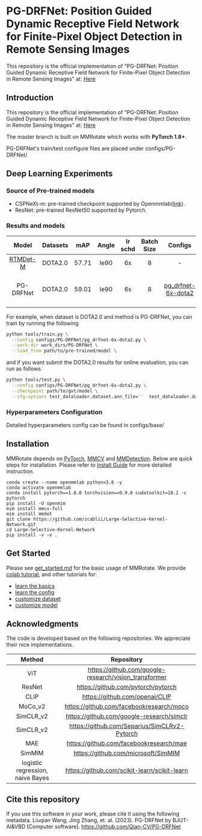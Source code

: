 # PG-DRFNet: Position Guided Dynamic Receptive Field Network for Finite-Pixel Object Detection in Remote Sensing Images

This repository is the official implementation of "PG-DRFNet: Position Guided Dynamic Receptive Field Network for Finite-Pixel Object Detection in Remote Sensing Images" at: [Here]()

## Introduction

This repository is the official implementation of "PG-DRFNet: Position Guided Dynamic Receptive Field Network for Finite-Pixel Object Detection in Remote Sensing Images" at: [Here]()

The master branch is built on MMRotate which works with **PyTorch 1.8+**.

PG-DRFNet's train/test configure files are placed under configs/PG-DRFNet/

## Deep Learning Experiments

### Source of Pre-trained models

* CSPNeXt-m: pre-trained checkpoint supported by Openmmlab([link](https://download.openmmlab.com/mmdetection/v3.0/rtmdet/cspnext_rsb_pretrain/cspnext-m_8xb256-rsb-a1-600e_in1k-ecb3bbd9.pth)).
* ResNet: pre-trained ResNet50 supported by Pytorch.

### Results and models

|                    Model                     | Datasets |  mAP  | Angle | lr schd | Batch Size |                           Configs                            |                           Download                           |
| :------------------------------------------: | -------- | :---: | :---: | :-----: | :--------: | :----------------------------------------------------------: | :----------------------------------------------------------: |
| [RTMDet-M](https://arxiv.org/abs/2212.07784) | DOTA2.0  | 57.71 | le90  |   6x    |     8      |                              -                               |                              -                               |
|                  PG-DRFNet                   | DOTA2.0  | 59.01 | le90  |   6x    |     8      | [pg_drfnet-6x-dota2](./configs/PG-DRFNet/DOTA2_0/pg_drfnet-6x-dota2.py) | [model](链接：https://pan.baidu.com/s/1r4XwtQtBs8DVgS3di8QSvA?pwd=yj0f <br/>提取码：yj0f) \| [log](./tools/work_dirs/PG-DRFNet/20231017_003441.log) |

For example, when dataset is DOTA2.0 and method is PG-DRFNet, you can train by running the following

```bash
python tools/train.py \
  --config configs/PG-DRFNet/pg_drfnet-6x-dota2.py \
  --work-dir work_dirs/PG-DRFNet \
  --load_from path/to/pre-trained/model \
```

and if you want submit the DOTA2.0 results for online evaluation, you can run  as follows

```bash
python tools/test.py \
  --config configs/PG-DRFNet/pg_drfnet-6x-dota2.py \
  --checkpoint path/to/gvt/model \
  --cfg-options test_dataloader.dataset.ann_file=''  test_dataloader.dataset.data_prefix.img_path=test/images/ test_evaluator.format_only=True test_evaluator.merge_patches=True test_evaluator.outfile_prefix='path/to/save_dir'
```

### Hyperparameters Configuration

Detailed hyperparameters config can be found in configs/base/

## Installation

MMRotate depends on [PyTorch](https://pytorch.org/), [MMCV](https://github.com/open-mmlab/mmcv) and [MMDetection](https://github.com/open-mmlab/mmdetection).
Below are quick steps for installation.
Please refer to [Install Guide](https://mmrotate.readthedocs.io/en/latest/install.html) for more detailed instruction.

```shell
conda create --name openmmlab python=3.8 -y
conda activate openmmlab
conda install pytorch==1.8.0 torchvision==0.9.0 cudatoolkit=10.2 -c pytorch
pip install -U openmim
mim install mmcv-full
mim install mmdet
git clone https://github.com/zcablii/Large-Selective-Kernel-Network.git
cd Large-Selective-Kernel-Network
pip install -v -e .
```

## Get Started

Please see [get_started.md](docs/en/get_started.md) for the basic usage of MMRotate.
We provide [colab tutorial](demo/MMRotate_Tutorial.ipynb), and other tutorials for:

- [learn the basics](docs/en/intro.md)
- [learn the config](docs/en/tutorials/customize_config.md)
- [customize dataset](docs/en/tutorials/customize_dataset.md)
- [customize model](docs/en/tutorials/customize_models.md)

## Acknowledgments

The code is developed based on the following repositories. We appreciate their nice implementations.

|              Method              |                      Repository                       |
| :------------------------------: | :---------------------------------------------------: |
|               ViT                | https://github.com/google-research/vision_transformer |
|              ResNet              |          https://github.com/pytorch/pytorch           |
|               CLIP               |            https://github.com/openai/CLIP             |
|             MoCo_v2              |       https://github.com/facebookresearch/moco        |
|            SimCLR_v2             |       https://github.com/google-research/simclr       |
|            SimCLR_v2             |     https://github.com/Separius/SimCLRv2-Pytorch      |
|               MAE                |        https://github.com/facebookresearch/mae        |
|              SimMIM              |          https://github.com/microsoft/SimMIM          |
| logistic regression, naive Bayes |     https://github.com/scikit-learn/scikit-learn      |

## Cite this repository

If you use this software in your work, please cite it using the following metadata. Liuqian Wang, Jing Zhang, et. al. (2023). PG-DRFNet by BJUT-AI&VBD [Computer software]. https://github.com/Qian-CV/PG-DRFNet